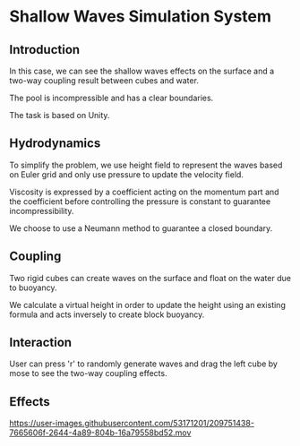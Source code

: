 # Shallow Waves Simulation System
## Introduction
In this case, we can see the shallow waves effects on the surface and a two-way coupling result between cubes and water.

The pool is incompressible and has a clear boundaries.

The task is based on Unity.

## Hydrodynamics
To simplify the problem, we use height field to represent the waves based on Euler grid and only use pressure to update the velocity field.

Viscosity is expressed by a coefficient acting on the momentum part and the coefficient before controlling the pressure is constant to guarantee incompressibility.

We choose to use a Neumann method to guarantee a closed boundary.

## Coupling
Two rigid cubes can create waves on the surface and float on the water due to buoyancy.

We calculate a virtual height in order to update the height using an existing formula and acts inversely to create block buoyancy.

## Interaction
User can press 'r' to randomly generate waves and drag the left cube by mose to see the two-way coupling effects.

## Effects





https://user-images.githubusercontent.com/53171201/209751438-7665606f-2644-4a89-804b-16a79558bd52.mov



